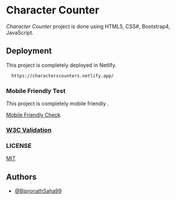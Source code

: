 
# Character Counter

*_Character Counter_* project is done using HTML5, CSS#, Bootstrap4, JavaScript.

## Deployment

This project is completely deployed in Netlify.

```bash
  https://characterscounters.netlify.app/
```
### Mobile Friendly Test

This project is completely mobile friendly .

[Mobile Friendly Check](https://search.google.com/test/mobile-friendly?id=4WJI8naXeoOS-8FoCnqXkw)
  
### [W3C Validation](https://validator.w3.org/nu/?doc=https%3A%2F%2Fcharacterscounters.netlify.app%2F)

### LICENSE

[MIT](https://github.com/BipronathSaha99/charactercounter/blob/main/LICENSE)
  
## Authors

- [@BipronathSaha99](https://github.com/BipronathSaha99/)

  
